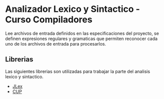 Analizador Lexico y Sintactico - Curso Compiladores
=============

Lee archivos de entrada definidos en las especificaciones del proyecto, se definen expresiones regulares y gramaticas 
que permiten reconocer cada uno de los archivos de entrada para procesarlos.

Librerias
-------

Las siguientes librerias son utilizadas para trabajar la parte del analisis lexico y sintactico.

* [JLex](http://www.cs.princeton.edu/~appel/modern/java/JLex/) 
* [CUP](http://www.cs.princeton.edu/~appel/modern/java/CUP/) 

